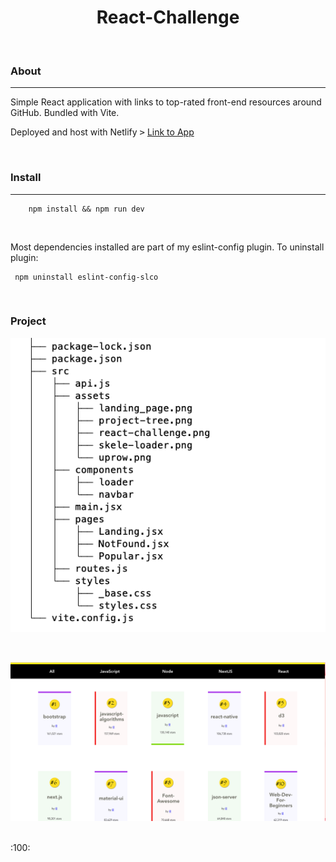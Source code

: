 <h1 align='center'>
React-Challenge
</h1>

<br />





<h3>About</h3>

----



Simple React application with links to top-rated front-end resources around GitHub. 
Bundled 
with Vite.      

Deployed and host with Netlify <kbd>></kbd> <a href="https://hilarious-kashata-1ca79f.netlify.app" title="React challenge">Link to 
App</a>

<br />

<h3>Install</h3>

----

```
    npm install && npm run dev
```

<br />

Most dependencies installed are part of my eslint-config plugin. To uninstall plugin:

```
 npm uninstall eslint-config-slco
```

<br />

<h3>Project</h3>


![project tree](src/assets/project-tree.png "project tree")

<br />

![react-challenge](src/assets/react-challenge.png "react-challenge")




<br />
:100:
